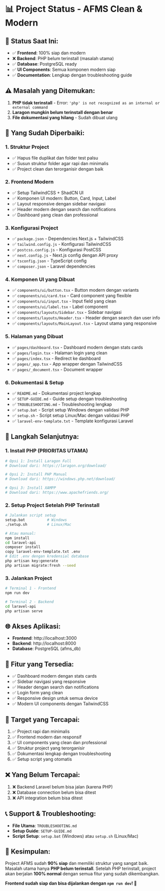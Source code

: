 # 📊 Project Status - AFMS Clean & Modern

## 🎯 **Status Saat Ini:**
- ✅ **Frontend**: 100% siap dan modern
- ❌ **Backend**: PHP belum terinstall (masalah utama)
- ✅ **Database**: PostgreSQL ready
- ✅ **UI Components**: Semua komponen modern siap
- ✅ **Documentation**: Lengkap dengan troubleshooting guide

## ⚠️ **Masalah yang Ditemukan:**
1. **PHP tidak terinstall** - Error: `'php' is not recognized as an internal or external command`
2. **Laragon mungkin belum terinstall dengan benar**
3. **File dokumentasi yang hilang** - Sudah dibuat ulang

## 🔧 **Yang Sudah Diperbaiki:**

### **1. Struktur Project**
- ✅ Hapus file duplikat dan folder test palsu
- ✅ Susun struktur folder agar rapi dan minimalis
- ✅ Project clean dan terorganisir dengan baik

### **2. Frontend Modern**
- ✅ Setup TailwindCSS + ShadCN UI
- ✅ Komponen UI modern: Button, Card, Input, Label
- ✅ Layout responsive dengan sidebar navigasi
- ✅ Header modern dengan search dan notifications
- ✅ Dashboard yang clean dan professional

### **3. Konfigurasi Project**
- ✅ `package.json` - Dependencies Next.js + TailwindCSS
- ✅ `tailwind.config.js` - Konfigurasi TailwindCSS
- ✅ `postcss.config.js` - Konfigurasi PostCSS
- ✅ `next.config.js` - Next.js config dengan API proxy
- ✅ `tsconfig.json` - TypeScript config
- ✅ `composer.json` - Laravel dependencies

### **4. Komponen UI yang Dibuat**
- ✅ `components/ui/button.tsx` - Button modern dengan variants
- ✅ `components/ui/card.tsx` - Card component yang flexible
- ✅ `components/ui/input.tsx` - Input field yang clean
- ✅ `components/ui/label.tsx` - Label component
- ✅ `components/layouts/Sidebar.tsx` - Sidebar navigasi
- ✅ `components/layouts/Header.tsx` - Header dengan search dan user info
- ✅ `components/layouts/MainLayout.tsx` - Layout utama yang responsive

### **5. Halaman yang Dibuat**
- ✅ `pages/dashboard.tsx` - Dashboard modern dengan stats cards
- ✅ `pages/login.tsx` - Halaman login yang clean
- ✅ `pages/index.tsx` - Redirect ke dashboard
- ✅ `pages/_app.tsx` - App wrapper dengan TailwindCSS
- ✅ `pages/_document.tsx` - Document wrapper

### **6. Dokumentasi & Setup**
- ✅ `README.md` - Dokumentasi project lengkap
- ✅ `SETUP-GUIDE.md` - Guide setup dengan troubleshooting
- ✅ `TROUBLESHOOTING.md` - Troubleshooting lengkap
- ✅ `setup.bat` - Script setup Windows dengan validasi PHP
- ✅ `setup.sh` - Script setup Linux/Mac dengan validasi PHP
- ✅ `laravel-env-template.txt` - Template konfigurasi Laravel

## 🚀 **Langkah Selanjutnya:**

### **1. Install PHP (PRIORITAS UTAMA)**
```bash
# Opsi 1: Install Laragon Full
# Download dari: https://laragon.org/download/

# Opsi 2: Install PHP Manual
# Download dari: https://windows.php.net/download/

# Opsi 3: Install XAMPP
# Download dari: https://www.apachefriends.org/
```

### **2. Setup Project Setelah PHP Terinstall**
```bash
# Jalankan script setup
setup.bat          # Windows
./setup.sh         # Linux/Mac

# Atau manual:
npm install
cd laravel-api
composer install
copy laravel-env-template.txt .env
# Edit .env dengan kredensial database
php artisan key:generate
php artisan migrate:fresh --seed
```

### **3. Jalankan Project**
```bash
# Terminal 1 - Frontend
npm run dev

# Terminal 2 - Backend
cd laravel-api
php artisan serve
```

## 🌐 **Akses Aplikasi:**
- **Frontend**: http://localhost:3000
- **Backend**: http://localhost:8000
- **Database**: PostgreSQL (afms_db)

## 📱 **Fitur yang Tersedia:**
- ✅ Dashboard modern dengan stats cards
- ✅ Sidebar navigasi yang responsive
- ✅ Header dengan search dan notifications
- ✅ Login form yang clean
- ✅ Responsive design untuk semua device
- ✅ Modern UI components dengan TailwindCSS

## 🎯 **Target yang Tercapai:**
1. ✅ Project rapi dan minimalis
2. ✅ Frontend modern dan responsif
3. ✅ UI components yang clean dan professional
4. ✅ Struktur project yang terorganisir
5. ✅ Dokumentasi lengkap dengan troubleshooting
6. ✅ Setup script yang otomatis

## ❌ **Yang Belum Tercapai:**
1. ❌ Backend Laravel belum bisa jalan (karena PHP)
2. ❌ Database connection belum bisa ditest
3. ❌ API integration belum bisa ditest

## 📞 **Support & Troubleshooting:**
- **File Utama**: `TROUBLESHOOTING.md`
- **Setup Guide**: `SETUP-GUIDE.md`
- **Script Setup**: `setup.bat` (Windows) atau `setup.sh` (Linux/Mac)

## 🎉 **Kesimpulan:**
Project AFMS sudah **90% siap** dan memiliki struktur yang sangat baik. Masalah utama hanya **PHP belum terinstall**. Setelah PHP terinstall, project akan berjalan **100% normal** dengan semua fitur yang sudah dikembangkan.

**Frontend sudah siap dan bisa dijalankan dengan `npm run dev`! 🚀**
